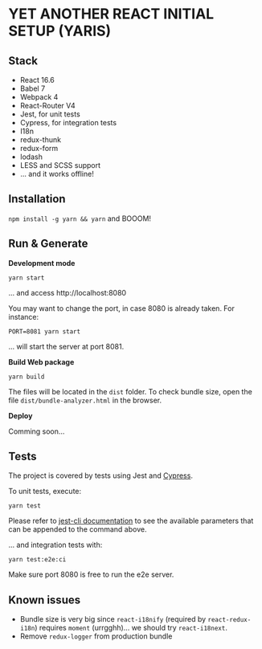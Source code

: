 # YET ANOTHER REACT INITIAL SETUP (YARIS)

## Stack


* React 16.6
* Babel 7
* Webpack 4
* React-Router V4
* Jest, for unit tests
* Cypress, for integration tests
* I18n
* redux-thunk
* redux-form
* lodash
* LESS and SCSS support
* ... and it works offline!


## Installation

`npm install -g yarn && yarn` and BOOOM!


## Run & Generate

**Development mode**

    yarn start

... and access http://localhost:8080

You may want to change the port, in case 8080 is already taken. For instance:

    PORT=8081 yarn start

... will start the server at port 8081.

**Build Web package**

    yarn build

The files will be located in the `dist` folder. To check bundle size, open the file `dist/bundle-analyzer.html` in the browser.


**Deploy**

Comming soon...


## Tests

The project is covered by tests using Jest and [Cypress](https://cypress.io).

To unit tests, execute:

    yarn test

Please refer to [jest-cli documentation](https://jestjs.io/docs/en/cli) to see the available parameters that can be appended to the command above.


... and integration tests with:

    yarn test:e2e:ci

Make sure port 8080 is free to run the e2e server.

## Known issues

* Bundle size is very big since `react-i18nify` (required by `react-redux-i18n`) requires `moment` (urrgghh)... we should try `react-i18next`.
* Remove `redux-logger` from production bundle
